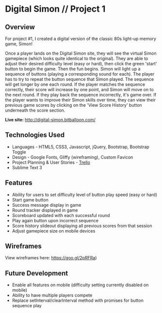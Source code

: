 # Digital Simon // Project 1
## Overview

For project #1, I created a digital version of the classic 80s light-up memory game, Simon!

Once a player lands on the Digital Simon site, they will see the virtual Simon gamepiece (which looks quite identical to the original). They are able to adjust their desired difficulty level (easy or hard), then click the green 'start' button to begin the game. Then the fun begins. Simon will light up a sequence of buttons (playing a corresponding sound for each). The player has to try to repeat the button sequence that Simon played. The sequence will get longer by one each round. If the player matches the sequence correctly, their score will increase by one point, and Simon will move on to the next round. If they play back the sequence incorrectly, it's game over. If the player wants to improve their Simon skills over time, they can view their previous game scores by clicking on the 'View Score History' button underneath the score section. 

**Live site:** http://digital-simon.bitballoon.com/

## Technologies Used

  * Languages - HTML5, CSS3, Javascript, jQuery, Bootstrap, Bootstrap Toggle
  * Design - Google Fonts, Gliffy (wireframing), Custom Favicon
  * Project Planning & User Stories - [Trello](https://trello.com/b/uAKbs96q/simon-game)
  * Sublime Text 3


## Features

  * Ability for users to set difficulty level of button play speed (easy or hard)
  * Start game button
  * Success message display in game
  * Round tracker displayed in game
  * Scoreboard updated with each successful round
  * Play again button upon incorrect sequence
  * Score history slideout displaying all previous scores from that session
  * Adjust gamepiece size on mobile devices


## Wireframes

View wireframes here: https://goo.gl/2pRFRa)


## Future Development


  * Enable all features on mobile (difficulty setting currently disabled on mobile)
  * Ability to have multiple players compete
  * Replace setInterval/clearInterval method with promises for button sequence play
